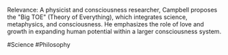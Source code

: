 Relevance: A physicist and consciousness researcher, Campbell proposes the "Big TOE" (Theory of Everything), which integrates science, metaphysics, and consciousness. He emphasizes the role of love and growth in expanding human potential within a larger consciousness system.

#Science #Philosophy